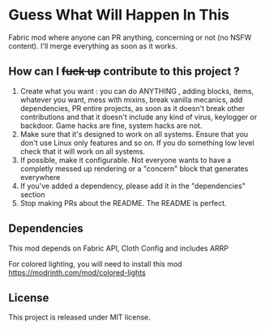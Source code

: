 
# Guess What Will Happen In This

Fabric mod where anyone can PR anything, concerning or not (no NSFW content). I'll merge everything as soon as it works.

## How can I ~~fuck up~~ contribute to this project ?

1) Create what you want : you can do ANYTHING , adding blocks, items, whatever you want, mess with mixins, break vanilla mecanics, add dependencies, PR entire projects, as soon as it doesn't break other contributions and that it doesn't include any kind of virus, keylogger or backdoor. Game hacks are fine, system hacks are not.
2) Make sure that it's designed to work on all systems. Ensure that you don't use Linux only features and so on. If you do something low level check that it will work on all systems. 
3) If possible, make it configurable. Not everyone wants to have a completly messed up rendering or a "concern" block that generates everywhere
4) If you've added a dependency, please add it in the "dependencies" section
5) Stop making PRs about the README. The README is perfect.

## Dependencies

This mod depends on Fabric API, Cloth Config and includes ARRP

For colored lighting, you will need to install this mod https://modrinth.com/mod/colored-lights

## License

This project is released under MIT license.
